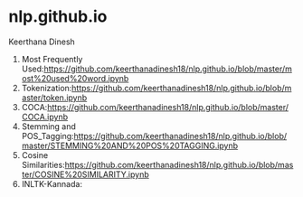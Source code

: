 # nlp.github.io

Keerthana Dinesh

1. Most Frequently Used:https://github.com/keerthanadinesh18/nlp.github.io/blob/master/most%20used%20word.ipynb
2. Tokenization:https://github.com/keerthanadinesh18/nlp.github.io/blob/master/token.ipynb
3. COCA:https://github.com/keerthanadinesh18/nlp.github.io/blob/master/COCA.ipynb
4. Stemming and POS_Tagging:https://github.com/keerthanadinesh18/nlp.github.io/blob/master/STEMMING%20AND%20POS%20TAGGING.ipynb
5. Cosine Similarities:https://github.com/keerthanadinesh18/nlp.github.io/blob/master/COSINE%20SIMILARITY.ipynb
6. INLTK-Kannada:
